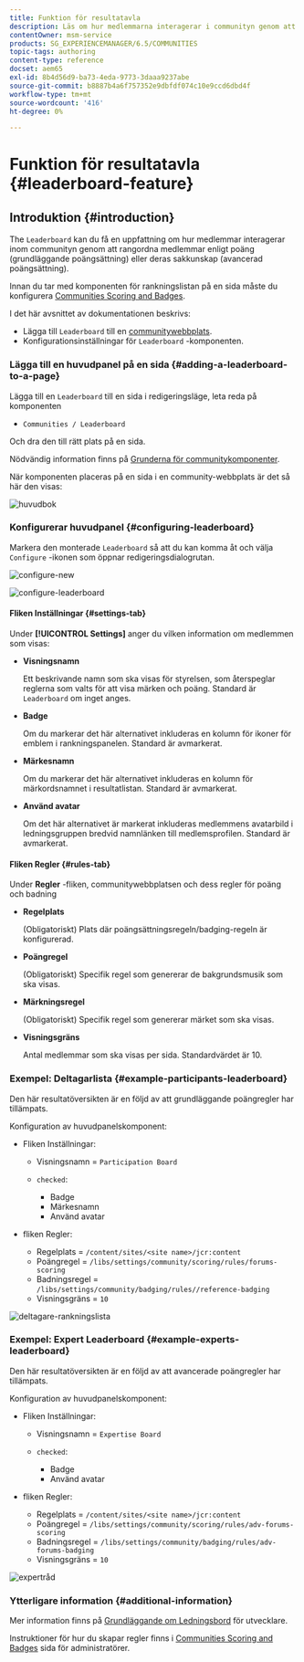 ```yaml
---
title: Funktion för resultatavla
description: Läs om hur medlemmarna interagerar i communityn genom att rangordna medlemmarna utifrån poäng och expertis.
contentOwner: msm-service
products: SG_EXPERIENCEMANAGER/6.5/COMMUNITIES
topic-tags: authoring
content-type: reference
docset: aem65
exl-id: 8b4d56d9-ba73-4eda-9773-3daaa9237abe
source-git-commit: b8887b4a6f757352e9dbfdf074c10e9ccd6dbd4f
workflow-type: tm+mt
source-wordcount: '416'
ht-degree: 0%

---
```


# Funktion för resultatavla {#leaderboard-feature}

## Introduktion {#introduction}

The `Leaderboard` kan du få en uppfattning om hur medlemmar interagerar inom communityn genom att rangordna medlemmar enligt poäng (grundläggande poängsättning) eller deras sakkunskap (avancerad poängsättning).

Innan du tar med komponenten för rankningslistan på en sida måste du konfigurera [Communities Scoring and Badges](/help/communities/implementing-scoring.md).

I det här avsnittet av dokumentationen beskrivs:

* Lägga till `Leaderboard` till en [communitywebbplats](/help/communities/overview.md#community-sites).
* Konfigurationsinställningar för `Leaderboard` -komponenten.

### Lägga till en huvudpanel på en sida {#adding-a-leaderboard-to-a-page}

Lägga till en `Leaderboard` till en sida i redigeringsläge, leta reda på komponenten

* `Communities / Leaderboard`

Och dra den till rätt plats på en sida.

Nödvändig information finns på [Grunderna för communitykomponenter](/help/communities/basics.md).

När komponenten placeras på en sida i en community-webbplats är det så här den visas:

![huvudbok](assets/leaderboard.png)

### Konfigurerar huvudpanel {#configuring-leaderboard}

Markera den monterade `Leaderboard` så att du kan komma åt och välja `Configure` -ikonen som öppnar redigeringsdialogrutan.

![configure-new](assets/configure-new.png)

![configure-leaderboard](assets/configure-leaderboard.png)

#### Fliken Inställningar {#settings-tab}

Under **[!UICONTROL Settings]** anger du vilken information om medlemmen som visas:

* **Visningsnamn**

  Ett beskrivande namn som ska visas för styrelsen, som återspeglar reglerna som valts för att visa märken och poäng.
Standard är `Leaderboard` om inget anges.

* **Badge**

  Om du markerar det här alternativet inkluderas en kolumn för ikoner för emblem i rankningspanelen.
Standard är avmarkerat.

* **Märkesnamn**

  Om du markerar det här alternativet inkluderas en kolumn för märkordsnamnet i resultatlistan.
Standard är avmarkerat.

* **Använd avatar**

  Om det här alternativet är markerat inkluderas medlemmens avatarbild i ledningsgruppen bredvid namnlänken till medlemsprofilen.
Standard är avmarkerat.

#### Fliken Regler {#rules-tab}

Under **Regler** -fliken, communitywebbplatsen och dess regler för poäng och badning

* **Regelplats**

  (Obligatoriskt) Plats där poängsättningsregeln/badging-regeln är konfigurerad.

* **Poängregel**

  (Obligatoriskt) Specifik regel som genererar de bakgrundsmusik som ska visas.

* **Märkningsregel**

  (Obligatoriskt) Specifik regel som genererar märket som ska visas.

* **Visningsgräns**

  Antal medlemmar som ska visas per sida. Standardvärdet är 10.

### Exempel: Deltagarlista {#example-participants-leaderboard}

Den här resultatöversikten är en följd av att grundläggande poängregler har tillämpats.

Konfiguration av huvudpanelskomponent:

* Fliken Inställningar:

   * Visningsnamn = `Participation Board`
   * `checked`:

      * Badge
      * Märkesnamn
      * Använd avatar

* fliken Regler:

   * Regelplats = `/content/sites/<site name>/jcr:content`
   * Poängregel = `/libs/settings/community/scoring/rules/forums-scoring`
   * Badningsregel = `/libs/settings/community/badging/rules//reference-badging`
   * Visningsgräns = `10`

![deltagare-rankningslista](assets/participants-leaderboard.png)

### Exempel: Expert Leaderboard {#example-experts-leaderboard}

Den här resultatöversikten är en följd av att avancerade poängregler har tillämpats.

Konfiguration av huvudpanelskomponent:

* Fliken Inställningar:

   * Visningsnamn = `Expertise Board`
   * `checked`:

      * Badge
      * Använd avatar

* fliken Regler:

   * Regelplats = `/content/sites/<site name>/jcr:content`
   * Poängregel = `/libs/settings/community/scoring/rules/adv-forums-scoring`
   * Badningsregel = `/libs/settings/community/badging/rules/adv-forums-badging`
   * Visningsgräns = `10`

![expertråd](assets/experts-leaderboard.png)

### Ytterligare information {#additional-information}

Mer information finns på [Grundläggande om Ledningsbord](/help/communities/leaderboard.md) för utvecklare.

Instruktioner för hur du skapar regler finns i [Communities Scoring and Badges](/help/communities/implementing-scoring.md) sida för administratörer.
